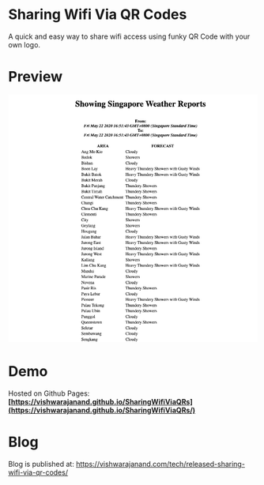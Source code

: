 # Sharing Wifi Via QR Codes

A quick and easy way to share wifi access using funky QR Code with your own logo.


# Preview

![Preview](https://github.com/vishwarajanand/SharingWifiViaQRs/blob/master/demo.png?raw=true "Preview")


# Demo

Hosted on Github Pages:
**[https://vishwarajanand.github.io/SharingWifiViaQRs](https://vishwarajanand.github.io/SharingWifiViaQRs/)**

# Blog

Blog is published at: https://vishwarajanand.com/tech/released-sharing-wifi-via-qr-codes/

